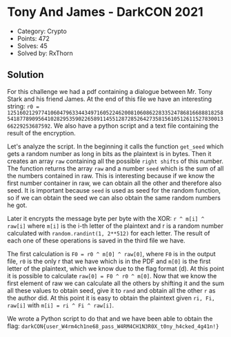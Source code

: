# Tony And James - DarkCON 2021

- Category: Crypto
- Points: 472
- Solves: 45
- Solved by: RxThorn

## Solution

For this challenge we had a pdf containing a dialogue between Mr. Tony Stark and his friend James. At the end of this file we have an interesting string: `r0 = 1251602129774106047963344349716052246200810608622833524786816688818258541877890956410282953590226589114551287285264273581561051261152783001366229253687592`.
We also have a python script and a text file containing the result of the encryption.

Let's analyze the script. In the beginning it calls the function `get_seed` which gets a random number as long in bits as the plaintext is in bytes. Then it creates an array `raw` containing all the possible `right shifts` of this number. The function returns the array `raw` and a number `seed` which is the sum of all the numbers contained in raw. This is interesting because if we know the first number container in raw, we can obtain all the other and therefore also seed.
It is important because `seed` is used as seed for the random function, so if we can obtain the seed we can also obtain the same random numbers he got.

Later it encrypts the message byte per byte with the XOR: `r ^ m[i] ^ raw[i]` where `m[i]` is the i-th letter of the plaintext and r is a random number calculated with `random.randint(1, 2**512)` for each letter. The result of each one of these operations is saved in the third file we have.

The first calculation is `F0 = r0 ^ m[0] ^ raw[0]`, where `F0` is in the output file, `r0` is the only r that we have which is in the PDF and `m[0]` is the first letter of the plaintext, which we know due to the flag format (d). At this point it is possible to calculate `raw[0] = F0 ^ r0 ^ m[0]`. Now that we know the first element of raw we can calculate all the others by shifting it and the sum all these values to obtain seed, give it to `rand` and obtain all the other `r` as the author did. At this point it is easy to obtain the plaintext given `ri, Fi, raw[i]` with `m[i] = ri ^ Fi ^ raw[i]`.

We wrote a Python script to do that and we have been able to obtain the flag: `darkCON{user_W4rm4ch1ne68_pass_W4RM4CH1N3R0X_t0ny_h4cked_4g41n!}`
